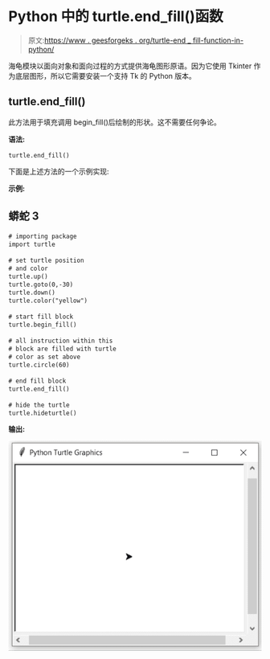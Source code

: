# Python 中的 turtle.end_fill()函数

> 原文:[https://www . geesforgeks . org/turtle-end _ fill-function-in-python/](https://www.geeksforgeeks.org/turtle-end_fill-function-in-python/)

海龟模块以面向对象和面向过程的方式提供海龟图形原语。因为它使用 Tkinter 作为底层图形，所以它需要安装一个支持 Tk 的 Python 版本。

## turtle.end_fill()

此方法用于填充调用 begin_fill()后绘制的形状。这不需要任何争论。

**语法:**

```
turtle.end_fill()
```

下面是上述方法的一个示例实现:

**示例:**

## 蟒蛇 3

```
# importing package
import turtle

# set turtle position
# and color
turtle.up()
turtle.goto(0,-30)
turtle.down()
turtle.color("yellow")

# start fill block
turtle.begin_fill()

# all instruction within this
# block are filled with turtle
# color as set above
turtle.circle(60)

# end fill block
turtle.end_fill()

# hide the turtle
turtle.hideturtle()
```

**输出:**

![](img/ee3402ee6394a70ecd46cea571a9cd03.png)